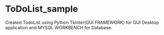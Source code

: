 # ToDoList_sample
Created TodoList using Python Tkinter(GUI FRAMEWORK) for GUI Desktop application and MYSQL WORKBENCH for Database.
 
